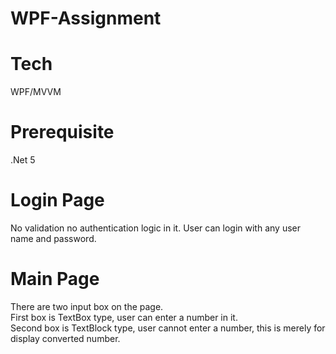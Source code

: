 # WPF-Assignment

# Tech
WPF/MVVM

# Prerequisite
.Net 5

# Login Page
No validation no authentication logic in it. User can login with any user name and password.

# Main Page
There are two input box on the page.  
First box is TextBox type, user can enter a number in it.  
Second box is TextBlock type, user cannot enter a number, this is merely for display converted number.
